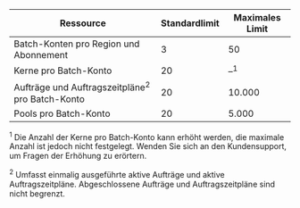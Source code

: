 | **Ressource** | **Standardlimit** | **Maximales Limit** |
| --- | --- | --- |
| Batch-Konten pro Region und Abonnement |3 |50 |
| Kerne pro Batch-Konto |20 |–<sup>1</sup> |
| Aufträge und Auftragszeitpläne<sup>2</sup> pro Batch-Konto |20 |10.000 |
| Pools pro Batch-Konto |20 |5.000 |

<sup>1</sup> Die Anzahl der Kerne pro Batch-Konto kann erhöht werden, die maximale Anzahl ist jedoch nicht festgelegt. Wenden Sie sich an den Kundensupport, um Fragen der Erhöhung zu erörtern.

<sup>2</sup> Umfasst einmalig ausgeführte aktive Aufträge und aktive Auftragszeitpläne. Abgeschlossene Aufträge und Auftragszeitpläne sind nicht begrenzt.


<!--HONumber=Feb17_HO2-->


